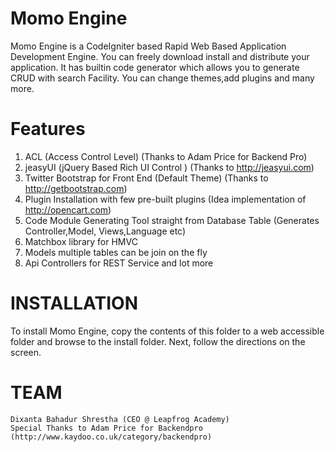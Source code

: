 Momo Engine
==========
Momo Engine is a CodeIgniter based Rapid Web Based Application Development Engine. You can freely download install and distribute your application. It has builtin code generator which allows you to generate CRUD with search Facility. You can change themes,add plugins and many more.  

Features
==========
1) ACL (Access Control Level) (Thanks to Adam Price for Backend Pro)
2) jeasyUI (jQuery Based Rich UI Control ) (Thanks to http://jeasyui.com)
3) Twitter Bootstrap for Front End (Default Theme) (Thanks to http://getbootstrap.com)
4) Plugin Installation with few pre-built plugins (Idea implementation of http://opencart.com)
5) Code Module Generating Tool straight from Database Table (Generates Controller,Model, Views,Language etc)
6) Matchbox library for HMVC 
7) Models multiple tables can be join on the fly
8) Api Controllers for REST Service
and lot more

INSTALLATION
============
To install Momo Engine, copy the contents of this folder to a web accessible folder and browse to the install folder. 
Next, follow the directions on the screen. 

TEAM
===========
    Dixanta Bahadur Shrestha (CEO @ Leapfrog Academy)
    Special Thanks to Adam Price for Backendpro (http://www.kaydoo.co.uk/category/backendpro)

